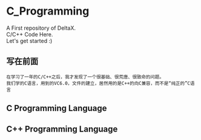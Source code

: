 # C_Programming
A First repository of DeltaX. <br>
C/C++ Code Here. <br>
Let's get started :) 

## 写在前面
    在学习了一年的C/C++之后，我才发现了一个很基础、很荒唐、很致命的问题。
    我们学的C语言，用到的VC6.0，文件的建立，居然用的是C++的向C兼容，而不是“纯正的”C语言
    
    
## C Programming Language

## C++ Programming Language

